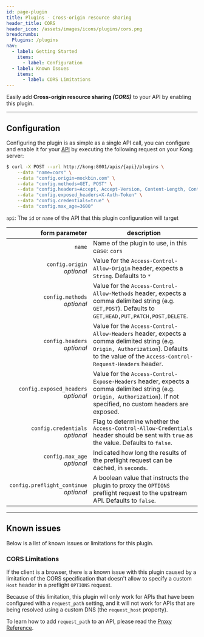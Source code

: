 ```yaml
---
id: page-plugin
title: Plugins - Cross-origin resource sharing
header_title: CORS
header_icon: /assets/images/icons/plugins/cors.png
breadcrumbs:
  Plugins: /plugins
nav:
  - label: Getting Started
    items:
      - label: Configuration
  - label: Known Issues
    items:
      - label: CORS Limitations
---
```


Easily add __Cross-origin resource sharing *(CORS)*__ to your API by enabling this plugin.

----

## Configuration

Configuring the plugin is as simple as a single API call, you can configure and enable it for your [API][api-object] by executing the following request on your Kong server:

```bash
$ curl -X POST --url http://kong:8001/apis/{api}/plugins \
    --data "name=cors" \
    --data "config.origin=mockbin.com" \
    --data "config.methods=GET, POST" \
    --data "config.headers=Accept, Accept-Version, Content-Length, Content-MD5, Content-Type, Date, X-Auth-Token" \
    --data "config.exposed_headers=X-Auth-Token" \
    --data "config.credentials=true" \
    --data "config.max_age=3600"
```

`api`: The `id` or `name` of the API that this plugin configuration will target

form parameter                             | description
---:                                       | ---
`name`                                     | Name of the plugin to use, in this case: `cors`
`config.origin`<br>*optional*              | Value for the `Access-Control-Allow-Origin` header, expects a `String`. Defaults to `*`
`config.methods`<br>*optional*             | Value for the `Access-Control-Allow-Methods` header, expects a comma delimited string (e.g. `GET,POST`). Defaults to `GET,HEAD,PUT,PATCH,POST,DELETE`.
`config.headers`<br>*optional*             | Value for the `Access-Control-Allow-Headers` header, expects a comma delimited string (e.g. `Origin, Authorization`). Defaults to the value of the `Access-Control-Request-Headers` header.
`config.exposed_headers`<br>*optional*     | Value for the `Access-Control-Expose-Headers` header, expects a comma delimited string (e.g. `Origin, Authorization`). If not specified, no custom headers are exposed.
`config.credentials`<br>*optional*         | Flag to determine whether the `Access-Control-Allow-Credentials` header should be sent with `true` as the value. Defaults to `false`.
`config.max_age`<br>*optional*             | Indicated how long the results of the preflight request can be cached, in `seconds`.
`config.preflight_continue`<br>*optional*  | A boolean value that instructs the plugin to proxy the `OPTIONS` preflight request to the upstream API. Defaults to `false`.

----

## Known issues

Below is a list of known issues or limitations for this plugin.

### CORS Limitations

If the client is a browser, there is a known issue with this plugin caused by a limitation of the CORS specification that doesn't allow to specify a custom `Host` header in a preflight `OPTIONS` request.

Because of this limitation, this plugin will only work for APIs that have been configured with a `request_path` setting, and it will not work for APIs that are being resolved using a custom DNS (the `request_host` property).

To learn how to add `request_path` to an API, please read the [Proxy Reference][proxy-reference].

[api-object]: /docs/latest/admin-api/#api-object
[configuration]: /docs/latest/configuration
[proxy-reference]: /docs/latest/proxy
